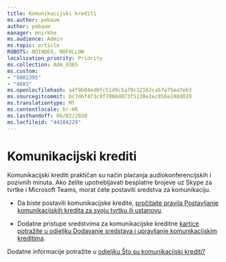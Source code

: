 ```yaml
---
title: Komunikacijski krediti
ms.author: pebaum
author: pebaum
manager: mnirkhe
ms.audience: Admin
ms.topic: article
ROBOTS: NOINDEX, NOFOLLOW
localization_priority: Priority
ms.collection: Adm_O365
ms.custom:
- "9002395"
- "4683"
ms.openlocfilehash: a4f9b04ed0fc51d9c5a79c12162ca57a75ea7eb3
ms.sourcegitcommit: bc7d6f4f3c9f7060d073f5130e1ec856e248d020
ms.translationtype: MT
ms.contentlocale: hr-HR
ms.lasthandoff: 06/02/2020
ms.locfileid: "44204229"
---
```

# <a name="communication-credits"></a>Komunikacijski krediti

Komunikacijski krediti praktičan su način plaćanja audiokonferencijskih i pozivnih minuta. Ako želite upotrebljavati besplatne brojeve uz Skype za tvrtke i Microsoft Teams, morat ćete postaviti sredstva za komunikaciju.

- Da biste postavili komunikacijske kredite, [pročitajte pravila Postavljanje komunikacijskih kredita za svoju tvrtku ili ustanovu](https://docs.microsoft.com/microsoftteams/set-up-communications-credits-for-your-organization). 

- Dodatne pristupe sredstvima za komunikacijske kreditne [kartice potražite u odjeljku Dodavanje sredstava i upravljanje komunikacijskim kreditima](https://docs.microsoft.com/microsoftteams/add-funds-and-manage-communications-credits). 

Dodatne informacije potražite u [odjeljku Što su komunikacijski krediti?](https://docs.microsoft.com/microsoftteams/what-are-communications-credits)
